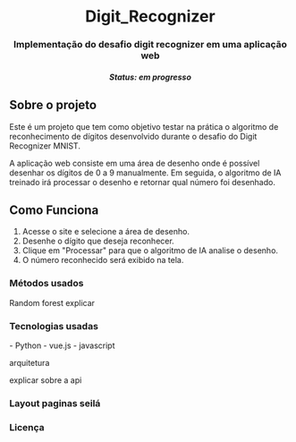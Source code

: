 <h1 align="center">Digit_Recognizer</h1>

<h3 align="center">Implementação do desafio digit recognizer em uma aplicação web</h3>
<h5 align="center">Status: em progresso</h5>


## Sobre o projeto

<p>Este é um projeto que tem como objetivo testar na prática o algoritmo de reconhecimento de dígitos desenvolvido durante o desafio do Digit Recognizer MNIST.</p>

<p>A aplicação web consiste em uma área de desenho onde é possível desenhar os dígitos de 0 a 9 manualmente. Em seguida, o algoritmo de IA treinado irá processar o desenho e retornar qual número foi desenhado.</p>

## Como Funciona

1. Acesse o site e selecione a área de desenho.
2. Desenhe o dígito que deseja reconhecer.
3. Clique em "Processar" para que o algoritmo de IA analise o desenho.
4. O número reconhecido será exibido na tela.


<h3>Métodos usados</h3>
Random forest explicar 

<h3>Tecnologias usadas</h3>
- Python
- vue.js
- javascript

arquitetura 

explicar sobre a api

<h3>Layout paginas seilá</h3>

<h3>Licença</h3>
